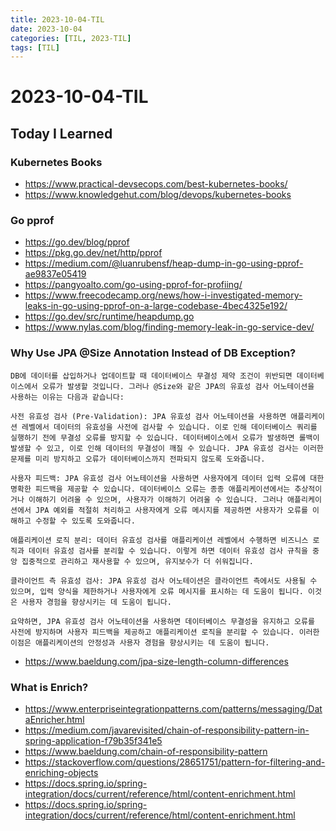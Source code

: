 ```yaml
---
title: 2023-10-04-TIL
date: 2023-10-04
categories: [TIL, 2023-TIL]
tags: [TIL]
---
```


# 2023-10-04-TIL

## Today I Learned

### Kubernetes Books

- https://www.practical-devsecops.com/best-kubernetes-books/
- https://www.knowledgehut.com/blog/devops/kubernetes-books

### Go pprof

- https://go.dev/blog/pprof
- https://pkg.go.dev/net/http/pprof
- https://medium.com/@luanrubensf/heap-dump-in-go-using-pprof-ae9837e05419
- https://pangyoalto.com/go-using-pprof-for-profiing/
- https://www.freecodecamp.org/news/how-i-investigated-memory-leaks-in-go-using-pprof-on-a-large-codebase-4bec4325e192/
- https://go.dev/src/runtime/heapdump.go
- https://www.nylas.com/blog/finding-memory-leak-in-go-service-dev/

### Why Use JPA @Size Annotation Instead of DB Exception?

```
DB에 데이터를 삽입하거나 업데이트할 때 데이터베이스 무결성 제약 조건이 위반되면 데이터베이스에서 오류가 발생할 것입니다. 그러나 @Size와 같은 JPA의 유효성 검사 어노테이션을 사용하는 이유는 다음과 같습니다:

사전 유효성 검사 (Pre-Validation): JPA 유효성 검사 어노테이션을 사용하면 애플리케이션 레벨에서 데이터의 유효성을 사전에 검사할 수 있습니다. 이로 인해 데이터베이스 쿼리를 실행하기 전에 무결성 오류를 방지할 수 있습니다. 데이터베이스에서 오류가 발생하면 롤백이 발생할 수 있고, 이로 인해 데이터의 무결성이 깨질 수 있습니다. JPA 유효성 검사는 이러한 문제를 미리 방지하고 오류가 데이터베이스까지 전파되지 않도록 도와줍니다.

사용자 피드백: JPA 유효성 검사 어노테이션을 사용하면 사용자에게 데이터 입력 오류에 대한 명확한 피드백을 제공할 수 있습니다. 데이터베이스 오류는 종종 애플리케이션에서는 추상적이거나 이해하기 어려울 수 있으며, 사용자가 이해하기 어려울 수 있습니다. 그러나 애플리케이션에서 JPA 예외를 적절히 처리하고 사용자에게 오류 메시지를 제공하면 사용자가 오류를 이해하고 수정할 수 있도록 도와줍니다.

애플리케이션 로직 분리: 데이터 유효성 검사를 애플리케이션 레벨에서 수행하면 비즈니스 로직과 데이터 유효성 검사를 분리할 수 있습니다. 이렇게 하면 데이터 유효성 검사 규칙을 중앙 집중적으로 관리하고 재사용할 수 있으며, 유지보수가 더 쉬워집니다.

클라이언트 측 유효성 검사: JPA 유효성 검사 어노테이션은 클라이언트 측에서도 사용될 수 있으며, 입력 양식을 제한하거나 사용자에게 오류 메시지를 표시하는 데 도움이 됩니다. 이것은 사용자 경험을 향상시키는 데 도움이 됩니다.

요약하면, JPA 유효성 검사 어노테이션을 사용하면 데이터베이스 무결성을 유지하고 오류를 사전에 방지하며 사용자 피드백을 제공하고 애플리케이션 로직을 분리할 수 있습니다. 이러한 이점은 애플리케이션의 안정성과 사용자 경험을 향상시키는 데 도움이 됩니다.
```

- https://www.baeldung.com/jpa-size-length-column-differences

### What is Enrich?

- https://www.enterpriseintegrationpatterns.com/patterns/messaging/DataEnricher.html
- https://medium.com/javarevisited/chain-of-responsibility-pattern-in-spring-application-f79b35f341e5
- https://www.baeldung.com/chain-of-responsibility-pattern
- https://stackoverflow.com/questions/28651751/pattern-for-filtering-and-enriching-objects
- https://docs.spring.io/spring-integration/docs/current/reference/html/content-enrichment.html
- https://docs.spring.io/spring-integration/docs/current/reference/html/content-enrichment.html
